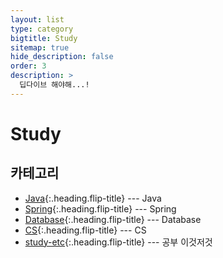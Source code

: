 ```yaml
---
layout: list
type: category
bigtitle: Study
sitemap: true
hide_description: false
order: 3
description: >
  딥다이브 해야해...!
---
```


# Study

## 카테고리

* [Java]{:.heading.flip-title} --- Java
* [Spring]{:.heading.flip-title} --- Spring
* [Database]{:.heading.flip-title} --- Database
* [CS]{:.heading.flip-title} --- CS
* [study-etc]{:.heading.flip-title} --- 공부 이것저것

[JAVA]: /java/
[Spring]: /spring/
[Database]: /database/
[CS]: /cs/
[Study-etc]: /study-etc/
